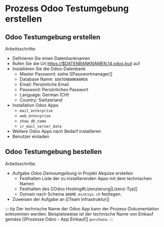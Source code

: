 # Prozess Odoo Testumgebung erstellen

## Odoo Testumgebung erstellen

Arbeitsschritte:
* Definieren Sie einen Datenbanknamen
* Rufen Sie die Url <https://$DATENBANKNAMEN.14.odoo.buil> auf
* Installieren Sie die Odoo-Datenbank
	* Master Password: siehe [[Passwortmanager]]
	* Database Name: `$DATENBANKNAMEN`
	* Email: Persönliche Email
	* Password: Persönliches Passwort
	* Language: German (CH)
	* Country: Switzerland
* Installation Odoo Apps
	* `mail_enterprise`
	* `web_enterprise`
	* `show_db_name`
	* `ir_mail_server_data`
* Weitere Odoo Apps nach Bedarf installieren
* Benutzer einladen

## Odoo Testumgebung bestellen

Arbeitsschritte:
* Aufgabe *Odoo Demoumgebung* in Projekt Akquise erstellen
	* Festhalten Liste der zu installierenden Apps mit dem technischen Namen
	* Festhalten des [[Odoo Hosting#Lizenzierung|Lizenz-Typ]]
	* Domain nach Schema `$NAME.mintsys.ch` festlegen.
* Zuweisen der Aufgabe an [[Team Infrastruktur]]

::: tip
Der technische Name der Odoo App kann der Prozess-Dokumentation entnommen werden. Beispielsweise ist der technische Name von Einkauf gemäss [[Prozesse Odoo - App Einkauf]] `purchase`.
:::